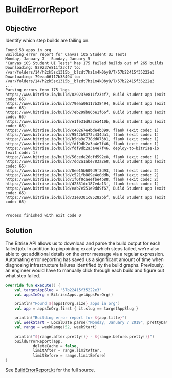 # BuildErrorReport

## Objective

Identify which step builds are failing on.

```
Found 58 apps in org
Building error report for Canvas iOS Student UI Tests
Monday, January 7 - Sunday, January 5
"Canvas iOS Student UI Tests" has 175 failed builds out of 265 builds
Downloading: 829237e811f23cf7 to: /var/folders/14/h2zk5sx1315b__blzdt7hz1m4k0by8/T/57b22415f35222e3
Downloading: 79eaa06117b38494 to: /var/folders/14/h2zk5sx1315b__blzdt7hz1m4k0by8/T/57b22415f35222e3
...
Parsing errors from 175 logs
https://www.bitrise.io/build/829237e811f23cf7, Build Student app (exit code: 65)                            
https://www.bitrise.io/build/79eaa06117b38494, Build Student app (exit code: 65)                            
https://www.bitrise.io/build/7eb299b86be1f66f, Build Student app (exit code: 65)                            
https://www.bitrise.io/build/e1fe31d9a2ea410b, Build Student app (exit code: 65)                            
https://www.bitrise.io/build/c48267e4bde4b399, flank (exit code: 1)                                         
https://www.bitrise.io/build/9542b9372c434da1, flank (exit code: 1)                                         
https://www.bitrise.io/build/b5da9e738dd073b1, flank (exit code: 1)                                         
https://www.bitrise.io/build/fdf9db2a3a4e7f46, flank (exit code: 1)                                         
https://www.bitrise.io/build/fdf9db2a3a4e7f46, deploy-to-bitrise-io (exit code: 1)                          
https://www.bitrise.io/build/56cede26cfd592e8, flank (exit code: 1)                                         
https://www.bitrise.io/build/7dd2a1abe783a2e8, Build Student app (exit code: 65)                                                                 
https://www.bitrise.io/build/8ee15b609d9f3d93, flank (exit code: 2)                                         
https://www.bitrise.io/build/c521fb889e4e0ddb, flank (exit code: 2)                                         
https://www.bitrise.io/build/1f6f0caeefbe4b88, flank (exit code: 2)                                         
https://www.bitrise.io/build/d2331dc187eda13f, flank (exit code: 1)                                         
https://www.bitrise.io/build/eab7e551e9dd9f67, Build Student app (exit code: 65)                            
https://www.bitrise.io/build/31e0301c85282bbf, Build Student app (exit code: 65)                            
                                

Process finished with exit code 0
```

## Solution

The Bitrise API allows us to download and parse the build output for each failed job. In addition to pinpointing exactly
 which steps failed, we’re also able to get additional details on the error message via a regular expression. 
 Automating error reporting has saved us a significant amount of time when diagnosing infrastructure failures 
 identified by the build graphs. Previously, an engineer would have to manually click through each build and
 figure out what step failed.

```kotlin
override fun execute() {
    val targetAppSlug = "57b22415f35222e3"
    val appsInOrg = BitriseApps.getAppsForOrg()

    println("Found ${appsInOrg.size} apps in org")
    val app = appsInOrg.first { it.slug == targetAppSlug }

    println("Building error report for ${app.title}")
    val weekStart = LocalDate.parse("Monday, January 7 2019", prettyDateTimeYear)
    val range = weekRange(52, weekStart)

    println("${range.after.pretty()} - ${range.before.pretty()}")
    buildErrorReport(app,
            deleteCache = false,
            limitAfter = range.limitAfter,
            limitBefore = range.limitBefore)
}
```

See [BuildErrorReport.kt][1] for the full source.

[1]: https://github.com/instructure/canvas-android/blob/f455db88520d37be007af2f7b9e36d17e45182f5/automation/cloud_build_metrics/src/main/kotlin/tasks/BuildErrorReport.kt
